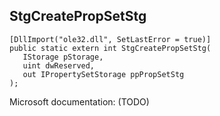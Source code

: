 ## StgCreatePropSetStg

```
[DllImport("ole32.dll", SetLastError = true)]
public static extern int StgCreatePropSetStg(
   IStorage pStorage,
   uint dwReserved,
   out IPropertySetStorage ppPropSetStg
);
```

Microsoft documentation: (TODO)
